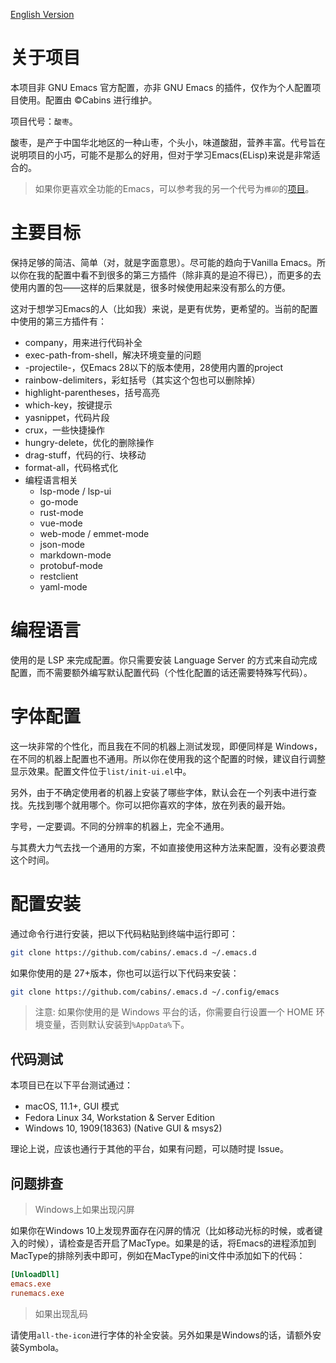 [English Version](./README.en-US.md)

# 关于项目

本项目非 GNU Emacs 官方配置，亦非 GNU Emacs 的插件，仅作为个人配置项目使用。配置由 ©Cabins 进行维护。

项目代号：`酸枣`。

酸枣，是产于中国华北地区的一种山枣，个头小，味道酸甜，营养丰富。代号旨在说明项目的小巧，可能不是那么的好用，但对于学习Emacs(ELisp)来说是非常适合的。

> 如果你更喜欢全功能的Emacs，可以参考我的另一个代号为`榫卯`的[项目](https://github.com/cabins/tenon-emacs)。

# 主要目标
保持足够的简洁、简单（对，就是字面意思）。尽可能的趋向于Vanilla Emacs。所以你在我的配置中看不到很多的第三方插件（除非真的是迫不得已），而更多的去使用内置的包——这样的后果就是，很多时候使用起来没有那么的方便。

这对于想学习Emacs的人（比如我）来说，是更有优势，更希望的。当前的配置中使用的第三方插件有：

- company，用来进行代码补全
- exec-path-from-shell，解决环境变量的问题
- -projectile-，仅Emacs 28以下的版本使用，28使用内置的project
- rainbow-delimiters，彩虹括号（其实这个包也可以删除掉）
- highlight-parentheses，括号高亮
- which-key，按键提示
- yasnippet，代码片段
- crux，一些快捷操作
- hungry-delete，优化的删除操作
- drag-stuff，代码的行、块移动
- format-all，代码格式化
- 编程语言相关
  - lsp-mode / lsp-ui
  - go-mode
  - rust-mode
  - vue-mode
  - web-mode / emmet-mode
  - json-mode
  - markdown-mode
  - protobuf-mode
  - restclient
  - yaml-mode

# 编程语言

使用的是 LSP 来完成配置。你只需要安装 Language Server 的方式来自动完成配置，而不需要额外编写默认配置代码（个性化配置的话还需要特殊写代码）。

# 字体配置

这一块非常的个性化，而且我在不同的机器上测试发现，即便同样是 Windows，在不同的机器上配置也不通用。所以你在使用我的这个配置的时候，建议自行调整显示效果。配置文件位于`list/init-ui.el`中。

另外，由于不确定使用者的机器上安装了哪些字体，默认会在一个列表中进行查找。先找到哪个就用哪个。你可以把你喜欢的字体，放在列表的最开始。

字号，一定要调。不同的分辨率的机器上，完全不通用。

与其费大力气去找一个通用的方案，不如直接使用这种方法来配置，没有必要浪费这个时间。

# 配置安装

通过命令行进行安装，把以下代码粘贴到终端中运行即可：

```bash
git clone https://github.com/cabins/.emacs.d ~/.emacs.d
```

如果你使用的是 27+版本，你也可以运行以下代码来安装：

```bash
git clone https://github.com/cabins/.emacs.d ~/.config/emacs
```

> 注意: 如果你使用的是 Windows 平台的话，你需要自行设置一个 HOME 环境变量，否则默认安装到`%AppData%`下。

## 代码测试

本项目已在以下平台测试通过：

- macOS, 11.1+, GUI 模式
- Fedora Linux 34, Workstation & Server Edition
- Windows 10, 1909(18363) (Native GUI & msys2)

理论上说，应该也通行于其他的平台，如果有问题，可以随时提 Issue。

## 问题排查

> Windows上如果出现闪屏

如果你在Windows 10上发现界面存在闪屏的情况（比如移动光标的时候，或者键入的时候），请检查是否开启了MacType。如果是的话，将Emacs的进程添加到MacType的排除列表中即可，例如在MacType的ini文件中添加如下的代码：
```ini
[UnloadDll]
emacs.exe
runemacs.exe
```

> 如果出现乱码

请使用`all-the-icon`进行字体的补全安装。另外如果是Windows的话，请额外安装Symbola。

